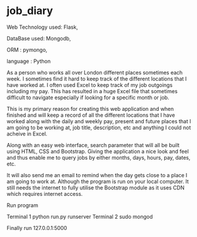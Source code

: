 # job_diary

Web Technology used:  Flask,

DataBase used:  Mongodb,

ORM :  pymongo,

language : Python


As a person who works all over London different places sometimes each week. I sometimes find it hard to keep track of the different locations that I have worked at. I often used Excel to keep track of my job outgoings including my pay. This has resulted in a huge Excel file that sometimes difficult to navigate especially if looking for a specific month or job.

This is my primary reason for creating this web application and when finished and will keep a record of all the different locations that I have worked along with the daily and weekly pay, present and future places that I am going to be working at, job title, description, etc and anything I could not acheive in Excel.

Along with an easy web interface, search parameter that will all be built using HTML, CSS and Bootstrap. Giving the application a nice look and feel and thus enable me to query jobs by either months, days, hours, pay, dates, etc.

It will also send me an email to remind when the day gets close to a place I am going to work at.
Although the program is run on your local computer. It still needs the internet to fully utilise the Bootstrap
module as it uses CDN which requires internet access.


Run program

Terminal 1  python run.py runserver
Terminal 2  sudo mongod

Finally run 127.0.0.1:5000
